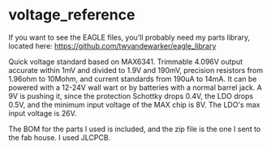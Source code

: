 # voltage_reference

If you want to see the EAGLE files, you'll probably need my parts library, located here: https://github.com/twvandewarker/eagle_library

Quick voltage standard based on MAX6341. Trimmable 4.096V output accurate within 1mV and divided to 1.9V and 190mV, precision resistors from 1.96ohm to 10Mohm, and current standards from 190uA to 14mA. It can be powered with a 12-24V wall wart or by batteries with a normal barrel jack. A 9V is pushing it, since the protection Schottky drops 0.4V, the LDO drops 0.5V, and the minimum input voltage of the MAX chip is 8V. The LDO's max input voltage is 26V.

The BOM for the parts I used is included, and the zip file is the one I sent to the fab house. I used JLCPCB.